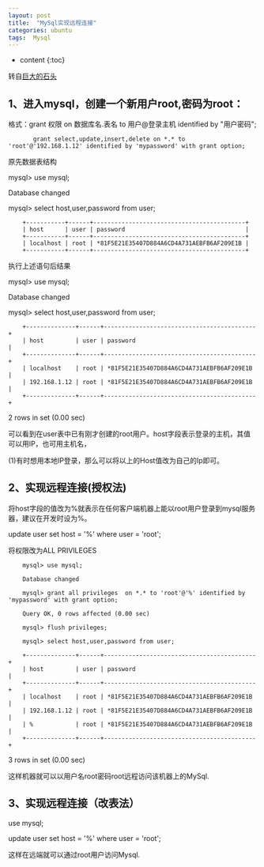 ```yaml
---
layout: post
title:	"MySql实现远程连接"
categories: ubuntu
tags:  Mysql
---
```


* content
{:toc}



转自[巨大的石头](http://www.cnblogs.com/smallstone/archive/2010/04/29/1723838.html)



## 1、进入mysql，创建一个新用户root,密码为root：

   格式：grant 权限 on 数据库名.表名 to 用户@登录主机 identified by "用户密码";

           grant select,update,insert,delete on *.* to 'root'@'192.168.1.12' identified by 'mypassword' with grant option;

   原先数据表结构

mysql> use mysql;

Database changed

mysql> select host,user,password from user;

		+-----------+------+-------------------------------------------+
		| host      | user | password                                  |
		+-----------+------+-------------------------------------------+
		| localhost | root | *81F5E21E35407D884A6CD4A731AEBFB6AF209E1B |
		+-----------+------+-------------------------------------------+

   执行上述语句后结果

mysql> use mysql;

Database changed

mysql> select host,user,password from user;

		+--------------+------+-------------------------------------------+
		| host         | user | password                                  |
		+--------------+------+-------------------------------------------+
		| localhost    | root | *81F5E21E35407D884A6CD4A731AEBFB6AF209E1B |
		| 192.168.1.12 | root | *81F5E21E35407D884A6CD4A731AEBFB6AF209E1B |
		+--------------+------+-------------------------------------------+
2 rows in set (0.00 sec)

 

   可以看到在user表中已有刚才创建的root用户。host字段表示登录的主机，其值可以用IP，也可用主机名，

   (1)有时想用本地IP登录，那么可以将以上的Host值改为自己的Ip即可。

## 2、实现远程连接(授权法)

   将host字段的值改为%就表示在任何客户端机器上能以root用户登录到mysql服务器，建议在开发时设为%。 

   update user set host = '%' where user = 'root';

   将权限改为ALL PRIVILEGES

		mysql> use mysql;

		Database changed

		mysql> grant all privileges  on *.* to 'root'@'%' identified by 'mypassword' with grant option;

		Query OK, 0 rows affected (0.00 sec)

		mysql> flush privileges;

		mysql> select host,user,password from user;

		+--------------+------+-------------------------------------------+
		| host         | user | password                                  |
		+--------------+------+-------------------------------------------+
		| localhost    | root | *81F5E21E35407D884A6CD4A731AEBFB6AF209E1B |
		| 192.168.1.12 | root | *81F5E21E35407D884A6CD4A731AEBFB6AF209E1B |
		| %            | root | *81F5E21E35407D884A6CD4A731AEBFB6AF209E1B |
		+--------------+------+-------------------------------------------+
3 rows in set (0.00 sec)

这样机器就可以以用户名root密码root远程访问该机器上的MySql.

## 3、实现远程连接（改表法）

use mysql;

update user set host = '%' where user = 'root';

这样在远端就可以通过root用户访问Mysql.

